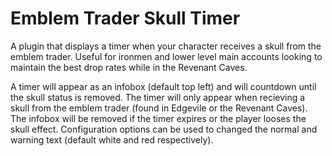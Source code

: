 # Emblem Trader Skull Timer
A plugin that displays a timer when your character receives a skull from the emblem trader. Useful for ironmen and lower level main accounts looking to maintain the best drop rates while in the Revenant Caves.

A timer will appear as an infobox (default top left) and will countdown until the skull status is removed. The timer will only appear when recieving a skull from the emblem trader (found in Edgevile or the Revenant Caves). The infobox will be removed if the timer expires or the player looses the skull effect. Configuration options can be used to changed the normal and warning text (default white and red respectively).

